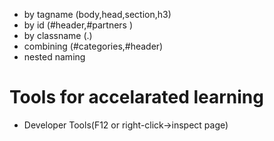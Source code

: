 - by tagname (body,head,section,h3)
- by id (#header,#partners )
- by classname (.)
- combining (#categories,#header)
- nested naming

# Tools for accelarated learning

- Developer Tools(F12 or right-click->inspect page)